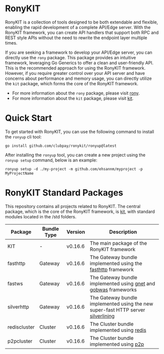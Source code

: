 # RonyKIT

RonyKIT is a collection of tools designed to be both extendable and flexible, enabling the rapid development of a complete API/Edge server.
With the RonyKIT framework, you can create API handlers that support both RPC and REST style APIs without the need to rewrite the
endpoint layer multiple times.

If you are seeking a framework to develop your API/Edge server, you can directly use the `rony` package. This package provides an
intuitive framework, leveraging Go Generics to offer a clean and user-friendly API. This is the recommended approach for using
the RonyKIT framework. However, if you require greater control over your API server and have concerns about performance and
memory usage, you can directly utilize the `kit` package, which forms the core of the RonyKIT framework.

- For more information about the `rony` package, please visit [rony](./rony/README.MD).
- For more information about the `kit` package, please visit [kit](./kit/README.MD).

# Quick Start
To get started with RonyKIT, you can use the following command to install the `ronyup` cli tool:

```shell
go install github.com/clubpay/ronykit/ronyup@latest
```

After installing the `ronyup` tool, you can create a new project using the `ronyup setup` command, below is an example:

```shell
ronyup setup -d ./my-project -m github.com/ehsannm/myproject -p MyProjectName
```

# RonyKIT Standard Packages

This repository contains all projects related to RonyKIT. The central package, which is the core of the RonyKIT framework, is [kit](./kit), with standard modules located in the /std folders.

| Package      | Bundle Type | Version | Description                                                                                                                          |
|--------------|-------------|---------|--------------------------------------------------------------------------------------------------------------------------------------|
| KIT          | -           | v0.16.6 | The main package of the RonyKIT framework                                                                                            |
| fasthttp     | Gateway     | v0.16.6 | The Gateway bundle implemented using the [fasthttp](https://github.com/valyala/fasthttp) framework                                   |
| fastws       | Gateway     | v0.16.6 | The Gateway bundle implemented using [gnet](https://github.com/panjf2000/gnet) and [gobwas](https://github.com/gobwas/ws) frameworks |
| silverhttp   | Gateway     | v0.16.6 | The Gateway bundle implemented using the new super-fast HTTP server [silverlining](https://github.com/go-www/silverlining)           |
| rediscluster | Cluster     | v0.16.6 | The Cluster bundle implemented using [redis](https://github.com/go-redis/redis)                                                      |
| p2pcluster   | Cluster     | v0.16.6 | The Cluster bundle implemented using [p2p](https://github.com/libp2p/go-libp2p)                                                      |
